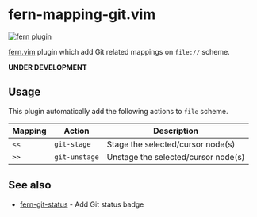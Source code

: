 # fern-mapping-git.vim

[![fern plugin](https://img.shields.io/badge/🌿%20fern-plugin-yellowgreen)](https://github.com/lambdalisue/fern.vim)

[fern.vim](https://github.com/lambdalisue/fern.vim) plugin which add Git related mappings on `file://` scheme.

**UNDER DEVELOPMENT**

## Usage

This plugin automatically add the following actions to `file` scheme.

| Mapping | Action        | Description                         |
| ------- | ------------- | ----------------------------------- |
| `<<`    | `git-stage`   | Stage the selected/cursor node(s)   |
| `>>`    | `git-unstage` | Unstage the selected/cursor node(s) |

## See also

- [fern-git-status](https://github.com/lambdalisue/fern-git-status) - Add Git status badge
